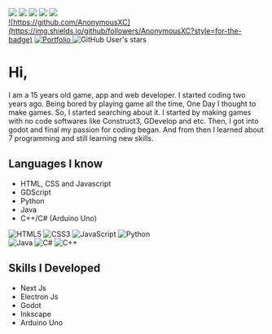 ![](http://github-profile-summary-cards.vercel.app/api/cards/profile-details?username=AnonymousXC&theme=radical)
![](http://github-profile-summary-cards.vercel.app/api/cards/repos-per-language?username=AnonymousXC&theme=radical) 
![](http://github-profile-summary-cards.vercel.app/api/cards/most-commit-language?username=AnonymousXC&theme=radical)
![](http://github-profile-summary-cards.vercel.app/api/cards/stats?username=AnonymousXC&theme=radical) 
![](http://github-profile-summary-cards.vercel.app/api/cards/productive-time?username=AnonymousXC&theme=radical&utcOffset=8) \
<a markdown="1" href="https://github.com/AnonymousXC">
  ![https://github.com/AnonymousXC](https://img.shields.io/github/followers/AnonymousXC?style=for-the-badge)
</a>
<a markdown="1" href="https://anonymousxc.github.io/ItsMeOnly/">
  ![Portfolio](https://img.shields.io/badge/Portfolio-%23000000.svg?style=for-the-badge&logo=firefox&logoColor=#FF7139)
</a>
![GitHub User's stars](https://img.shields.io/github/stars/AnonymousXC?style=for-the-badge)

# Hi,


I am a 15 years old game, app and web developer. I started coding two years ago. Being bored by playing game all the time, One Day I thought to make games. So, I started searching about it. I started by making games with no code softwares like Construct3, GDevelop and etc. Then, I got into godot and final my passion for coding began. And from then I learned about 7 programming and still learning new skills.


## Languages I know
- HTML, CSS and Javascript
- GDScript
- Python
- Java
- C++/C# (Arduino Uno)

![HTML5](https://img.shields.io/badge/html5-%23E34F26.svg?style=for-the-badge&logo=html5&logoColor=white)
![CSS3](https://img.shields.io/badge/css3-%231572B6.svg?style=for-the-badge&logo=css3&logoColor=white)
![JavaScript](https://img.shields.io/badge/javascript-%23323330.svg?style=for-the-badge&logo=javascript&logoColor=%23F7DF1E)
![Python](https://img.shields.io/badge/python-3670A0?style=for-the-badge&logo=python&logoColor=ffdd54) \
![Java](https://img.shields.io/badge/java-%23ED8B00.svg?style=for-the-badge&logo=java&logoColor=white)
![C#](https://img.shields.io/badge/c%23-%23239120.svg?style=for-the-badge&logo=c-sharp&logoColor=white)
![C++](https://img.shields.io/badge/c++-%2300599C.svg?style=for-the-badge&logo=c%2B%2B&logoColor=white)


## Skills I Developed
- Next Js
- Electron Js
- Godot 
- Inkscape
- Arduino Uno
